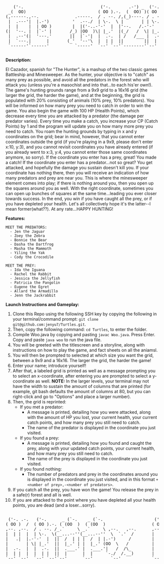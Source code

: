 <pre>
   ('-.                              ('-.       .-') _  ('-.     _ .-') _               _  .-')   
 _(  OO)                            ( OO ).-.  (  OO) )( OO ).-.( (  OO) )             ( \( -O )  
(,------.,--.              .-----.  / . --. /,(_)----. / . --. / \     .'_  .-'),-----. ,------.  
 |  .---'|  |.-')         '  .--./  | \-.  \ |       | | \-.  \  ,`'--..._)( OO'  .-.  '|   /`. ' 
 |  |    |  | OO )        |  |('-..-'-'  |  |'--.   /.-'-'  |  | |  |  \  '/   |  | |  ||  /  | | 
(|  '--. |  |`-' |       /_) |OO  )\| |_.'  |(_/   /  \| |_.'  | |  |   ' |\_) |  |\|  ||  |_.' | 
 |  .--'(|  '---.'       ||  |`-'|  |  .-.  | /   /___ |  .-.  | |  |   / :  \ |  | |  ||  .  '.' 
 |  `---.|      |       (_'  '--'\  |  | |  ||        ||  | |  | |  '--'  /   `'  '-'  '|  |\  \  
 `------'`------'          `-----'  `--' `--'`--------'`--' `--' `-------'      `-----' `--' '--' 
 </pre>
 

**Description:** 

El Cazador, spanish for "The Hunter", is a mashup of the two classic games Battleship and Minesweeper. As the hunter, your objective is to "catch" as many prey as possible, and avoid all the predators in the forest who will attack you (unless you're a masochist and into that...to each his'er own!). The game's hunting grounds range from a 9x9 grid to a 16x16 grid (the larger the grid, the harder the game), and at the beginning, the grid is populated with 20% consisting of animals (10% prey, 10% predators). You will be informed on how many prey you need to catch in order to win the game. You also begin the game with 100 HP (Health Points), which decrease every time you are attacked by a predator (the damage per predator varies). Every time you make a catch, you increase your CP (Catch Points) by 1 and the program will update you on how many more prey you need to catch. You roam the hunting grounds by typing in x and y coordinates on the grid; bear in mind, however, that you cannot enter coordinates outside the grid (if you're playing in a 9x9, please don't enter x:10, y:3), and you cannot revisit coordinates you have already entered (if you already went to x:3, y:4, you cannot enter those same coordinates anymore, so sorry). If the coordinate you enter has a prey, great! You made a catch! If the coordinate you enter has a predator...not so great? You get attacked, and hopefully the damage you sustain doesn't kill you. If your coordinate has nothing there, then you will receive an indication of how many predators and prey are near you. This is where the minesweeper element comes into play; if there is nothing around you, then you open up the squares around you as well. With the right coordinate, sometimes you can open up bunches of squares at the same time...leading you ever closer towards success. In the end, you win if you have caught all the prey, or if you have depleted your health. Let's all collectively hope it's the latter--I mean former(what??). At any rate...HAPPY HUNTING!
   
   
**Features:**

    MEET THE PREDATORS: 
      - Jen the Jaguar
      - Zoey the Zebra
      - Bonnie the Bear
      - Dasha the Dartfrog
      - Masha the Mammoth
      - Yiling the Yak
      - Cody the Crocodile
    
    MEET THE PREY: 
      - Ida the Iguana
      - Rachel the Rabbit
      - Jessica the Jellyfish
      - Patricia the Pangolin
      - Eugene the Egret
      - Allard the Armadillo
      - Jenn the Jackrabbit


**Launch Instructions and Gameplay:**

1. Clone this Repo using the following SSH key by copying the following in your terminal/command prompt: ``git clone git@github.com:jenyu7/Turtles.git``. 
2. Then, copy the following command: ``cd Turtles``, to enter the folder. 
3. Compile Woo.java by copying and pasting ``javac Woo.java``. Press Enter. Copy and paste ``java woo`` to run the java file. 
4. You will be greeted with the titlescreen and a storyline, along with instructions on how to play the game, and fact sheets on all the aniamsl. 
5. You will then be prompted to selected at which size you want the grid, between a 9x9 and a 16x16. The larger the grid, the harder the game!
6. Enter your name; introduce yourself! 
7. After that, a labeled grid is printed as well as a message prompting you to select an x-coordinate, after entering you are prompted to select a y-coordinate as well. <b> NOTE: </b> In the larger levels, your terminal may not have the width to sustain the amount of columns that are printed (for example, git bash defaults the amount of columns at 80, but you can right-click and go to "Options" and place a larger number). 
8. Then, the grid is reprinted: 
	- If you met a predator: 
		- A message is printed, detailing how you were attacked, along with the amount of HP you lost, your current health, your current catch points, and how many prey you still need to catch.
		- The name of the predator is displayed in the coordinate you just visited. 
	- If you found a prey: 
		- A message is printed, detailing how you found and caught the prey, along with your updated catch points, your current health, and how many prey you still need to catch. 
		- The name of the prey is displayed in the coordinate you just visited.
	-  If you found nothing: 
		- The number of predators and prey in the coordinates around you is displayed in the coordinate you just visited, and in this format ``+<number of prey>,-<number of predators>``. 
9. If you catch all the prey, you have won the game! You release the prey in a safe(r) forest and all is well. 
10. If you are attacked to the point where you have depleted all your health points, you are dead (and a loser...sorry). 

<pre> 
 ('-. .-.   ('-.      _ (`-.    _ (`-.                    ('-. .-.                .-') _  .-') _               .-') _           ,---. 
( OO )  /  ( OO ).-. ( (OO  )  ( (OO  )                  ( OO )  /               ( OO ) )(  OO) )             ( OO ) )          |   | 
,--. ,--.  / . --. /_.`     \ _.`     \ ,--.   ,--.      ,--. ,--.,--. ,--.  ,--./ ,--,' /     '._ ,-.-') ,--./ ,--,' ,----.    |   | 
|  | |  |  | \-.  \(__...--''(__...--''  \  `.'  /       |  | |  ||  | |  |  |   \ |  |\ |'--...__)|  |OO)|   \ |  |\'  .-./-') |   | 
|   .|  |.-'-'  |  ||  /  | | |  /  | |.-')     /        |   .|  ||  | | .-')|    \|  | )'--.  .--'|  |  \|    \|  | )  |_( O- )|   | 
|       | \| |_.'  ||  |_.' | |  |_.' (OO  \   /         |       ||  |_|( OO )  .     |/    |  |   |  |(_/|  .     |/|  | .--, \|  .' 
|  .-.  |  |  .-.  ||  .___.' |  .___.'|   /  /\_        |  .-.  ||  | | `-' /  |\    |     |  |  ,|  |_.'|  |\    |(|  | '. (_/`--'  
|  | |  |  |  | |  ||  |      |  |     `-./  /.__)       |  | |  ('  '-'(_.-'|  | \   |     |  | (_|  |   |  | \   | |  '--'  | .--.  
`--' `--'  `--' `--'`--'      `--'       `--'            `--' `--' `-----'   `--'  `--'     `--'   `--'   `--'  `--'  `------'  '--' 
</pre>
